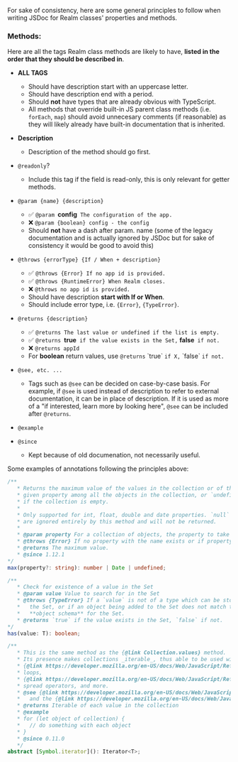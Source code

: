 For sake of consistency, here are some general principles to follow when writing JSDoc for Realm classes' properties and methods.

### Methods:
Here are all the tags Realm class methods are likely to have, **listed in the order that they should be described in**.
- **ALL TAGS**
    - Should have description start with an uppercase letter. 
    - Should have description end with a period.
    - Should **not** have types that are already obvious with TypeScript.
    - All methods that override built-in JS parent class methods (i.e. `forEach`, `map`) should avoid unnecesary comments (if reasonable) as they will likely already have built-in documentation that is inherited.

- **Description**
    - Description of the method should go first.
- `@readonly`?
    - Include this tag if the field is read-only, this is only relevant for getter methods.
- `@param {name} {description}`
    - ✅ `@param `**config**` The configuration of the app.`
    - ❌ `@param {boolean} config - the config`
    - Should **not** have a dash after param. name (some of the legacy documentation and is actually ignored by JSDoc but for sake of consistency it would be good to avoid this)
- `@throws {errorType} {If / When + description}`
    - ✅ `@throws {Error} If no app id is provided.`
    - ✅ `@throws {RuntimeError} When Realm closes.`
    - ❌ `@throws no app id is provided.`
    - Should have description **start with If or When**.
    - Should include error type, i.e. `{Error}`, `{TypeError}`.
- `@returns {description}`
    - ✅ `@returns The last value or undefined if the list is empty.`
    - ✅ `@returns `**true**`  if the value exists in the Set, ` **false**` if not.`
    - ❌ `@returns appId`
    - For **boolean** return values, use `@returns` \`true\` `if X,` \`false\` `if not.`
- `@see, etc. ... `
    - Tags such as `@see` can be decided on case-by-case basis. For example, if `@see` is used instead of description to refer to external documentation, it can be in place of description. If it is used as more of a "if interested, learn more by looking here", `@see` can be included after `@returns`.
- `@example`
- `@since`
    - Kept because of old documenation, not necessarily useful. 

Some examples of annotations following the principles above:
```ts
/**
   * Returns the maximum value of the values in the collection or of the
   * given property among all the objects in the collection, or `undefined`
   * if the collection is empty.
   *
   * Only supported for int, float, double and date properties. `null` values
   * are ignored entirely by this method and will not be returned.
   *
   * @param property For a collection of objects, the property to take the maximum of.
   * @throws {Error} If no property with the name exists or if property is not numeric/date.
   * @returns The maximum value.
   * @since 1.12.1
*/
max(property?: string): number | Date | undefined;

/**
   * Check for existence of a value in the Set
   * @param value Value to search for in the Set
   * @throws {TypeError} If a `value` is not of a type which can be stored in
   *   the Set, or if an object being added to the Set does not match the
   *   **object schema** for the Set.
   * @returns `true` if the value exists in the Set, `false` if not.
*/
has(value: T): boolean;

/**
   * This is the same method as the {@link Collection.values} method.
   * Its presence makes collections _iterable_, thus able to be used with ES6
   * {@link https://developer.mozilla.org/en-US/docs/Web/JavaScript/Reference/Statements/for...of `for-of`}
   * loops,
   * {@link https://developer.mozilla.org/en-US/docs/Web/JavaScript/Reference/Operators/Spread_operator `...`}
   * spread operators, and more.
   * @see {@link https://developer.mozilla.org/en-US/docs/Web/JavaScript/Reference/Global_Objects/Symbol/iterator Symbol.iterator}
   *   and the {@link https://developer.mozilla.org/en-US/docs/Web/JavaScript/Reference/Iteration_protocols#iterable iterable protocol}
   * @returns Iterable of each value in the collection
   * @example
   * for (let object of collection) {
   *   // do something with each object
   * }
   * @since 0.11.0
   */
abstract [Symbol.iterator](): Iterator<T>;
```